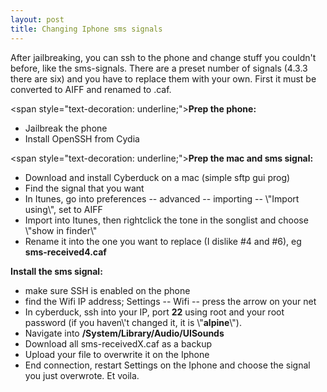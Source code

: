 ```yaml
---
layout: post
title: Changing Iphone sms signals
---
```


After jailbreaking, you can ssh to the phone and change stuff you couldn\'t before, like the sms-signals. There are a preset number of signals (4.3.3 there are six) and you have to replace them with your own. First it must be converted to AIFF and renamed to .caf.

<span style=\"text-decoration: underline;\"><strong>Prep the phone:</strong></span>
<ul>
	<li> Jailbreak the phone</li>
	<li> Install OpenSSH from Cydia</li>
</ul>
 

<span style=\"text-decoration: underline;\"><strong>Prep the mac and sms signal:</strong></span>
<ul>
	<li> Download and install Cyberduck on a mac (simple sftp gui prog)</li>
	<li> Find the signal that you want</li>
	<li> In Itunes, go into preferences -- advanced -- importing -- \"Import using\", set to AIFF</li>
	<li> Import into Itunes, then rightclick the tone in the songlist and choose \"show in finder\"</li>
	<li> Rename it into the one you want to replace (I dislike #4 and #6), eg <strong>sms-received4.caf</strong></li>
</ul>
<strong><span style=\"text-decoration: underline;\">Install the sms signal:</span></strong>
<ul>
	<li> make sure SSH is enabled on the phone</li>
	<li> find the Wifi IP address; Settings -- Wifi -- press the arrow on your net</li>
	<li> In cyberduck, ssh into your IP, port <strong>22</strong> using root and your root password (if you haven\'t changed it, it is \"<strong>alpine</strong>\").</li>
	<li> Navigate into <strong>/System/Library/Audio/UISounds</strong></li>
	<li> Download all sms-receivedX.caf as a backup</li>
	<li> Upload your file to overwrite it on the Iphone</li>
	<li> End connection, restart Settings on the Iphone and choose the signal you just overwrote. Et voila.</li>
</ul>